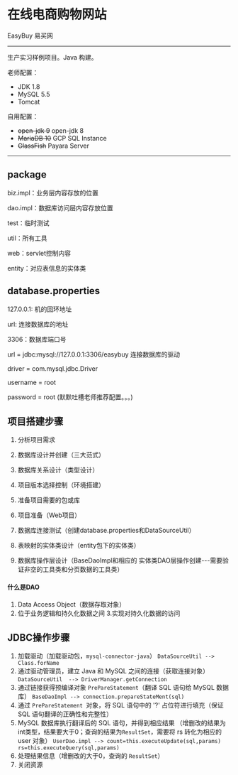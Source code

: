 # 在线电商购物网站

EasyBuy 易买网

------------------------------

生产实习样例项目。Java 构建。

老师配置：

- JDK 1.8
- MySQL 5.5
- Tomcat

自用配置：

- ~~open-jdk 9~~ open-jdk 8
- ~~MariaDB 10~~ GCP SQL Instance
- ~~GlassFish~~ Payara Server 

---------------------

## package

biz.impl：业务层内容存放的位置 

dao.impl：数据库访问层内容存放位置 

test：临时测试 

util：所有工具 

web：servlet控制内容 

entity：对应表信息的实体类

## database.properties

127.0.0.1: 机的回环地址 

url: 连接数据库的地址 

3306：数据库端口号 

url = jdbc:mysql://127.0.0.1:3306/easybuy 连接数据库的驱动 

driver = com.mysql.jdbc.Driver 

username = root 

password = root (默默吐槽老师推荐配置。。。)

## 项目搭建步骤

1. 分析项目需求 

2. 数据库设计并创建（三大范式） 

3. 数据库关系设计（类型设计） 

4. 项目版本选择控制（环境搭建） 

5. 准备项目需要的包或库 

6. 项目准备（Web项目） 

7. 数据库连接测试（创建database.properties和DataSourceUtil） 

8. 表映射的实体类设计（entity包下的实体类） 

9. 数据库操作层设计（BaseDaoImpl和相应的 实体类DAO层操作创建---需要验证非空的工具类和分页数据的工具类）



#### 什么是DAO

1. Data Access Object（数据存取对象） 
2. 位于业务逻辑和持久化数据之间 3.实现对持久化数据的访问

## JDBC操作步骤

1. 加载驱动（加载驱动包，`mysql-connector-java`） `DataSourceUtil --> Class.forName` 
2. 通过驱动管理员，建立 Java 和 MySQL 之间的连接（获取连接对象） `DataSourceUtil  --> DriverManager.getConnection `
3. 通过链接获得预编译对象 `PrePareStatement`（翻译 SQL 语句给 MySQL 数据库） `BaseDaoImpl --> connection.prepareStateMent(sql) `
4. 通过 `PrePareStatement `对象，将 SQL 语句中的 '?' 占位符进行填充（保证 SQL 语句翻译的正确性和完整性） 
5. MySQL 数据库执行翻译后的 SQL 语句，并得到相应结果 （增删改的结果为int类型，结果要大于0；查询的结果为`ResultSet`，需要将 rs 转化为相应的 user 对象） `UserDao.impl --> count=this.executeUpdate(sql,params) rs=this.executeQuery(sql,params)`
6. 处理结果信息（增删改的大于0，查询的 `ResultSet`） 
7. 关闭资源